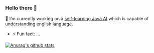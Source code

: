 ### Hello there 👋

🔭 I’m currently working on a [self-learning Java AI](https://github.com/namespace-media/yamazaki) which is capable of understanding english language.
- ⚡ Fun fact: ...

[![Anurag's github stats](https://github-readme-stats.vercel.app/api?username=shinixsensei-dev&show_icons=true&theme=radical)](https://github.com/anuraghazra/github-readme-stats)


